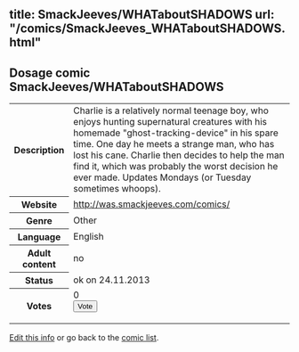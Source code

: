 title: SmackJeeves/WHATaboutSHADOWS
url: "/comics/SmackJeeves_WHATaboutSHADOWS.html"
---
Dosage comic SmackJeeves/WHATaboutSHADOWS
-----------------------------------------

<p id="msg"></p>
<script type="text/javascript">
if (window.location.search === '?edit_info_mail=sent_ok') {
  var elem = document.getElementById("msg");
  elem.innerHTML = 'Edited information sucessfully sent for review, which is usually done daily. Thanks!';
  elem.className = 'ok';
}
</script>
<table class="comicinfo">
<tr>
<th>Description</th><td>Charlie is a relatively normal teenage boy, who enjoys hunting supernatural creatures with his homemade &quot;ghost-tracking-device&quot; in his spare time. One day he meets a strange man, who has lost his cane. Charlie then decides to help the man find it, which was probably the worst decision he ever made. Updates Mondays (or Tuesday sometimes whoops).</td>
</tr>
<tr>
<th>Website</th><td><a href="http://was.smackjeeves.com/comics/">http://was.smackjeeves.com/comics/</a></td>
</tr>
<tr>
<th>Genre</th><td>Other</td>
</tr>
<tr>
<th>Language</th><td>English</td>
</tr>
<tr>
<th>Adult content</th><td>no</td>
</tr>
<tr>
<th>Status</th><td>ok on 24.11.2013</td>
</tr>
<tr>
<th>Votes</th><td>0
<form action="http://gaecounter.appspot.com/count/" method="POST">
<input name="name" type="hidden" value="SmackJeeves_WHATaboutSHADOWS"/>
<input name="uid" type="hidden" id="voteuid" value=""/>
<input type="submit" value="Vote"/>
</form>
</td>
</tr>
</table>
<script type="text/javascript">
var ua = navigator.userAgent;
document.getElementById("voteuid").value = ua.replace(/[^a-zA-Z0-9\._:]/g , "_");;
</script>

[Edit this info](SmackJeeves_WHATaboutSHADOWS_edit.html) or go back to the [comic list](../comic-index.html).
